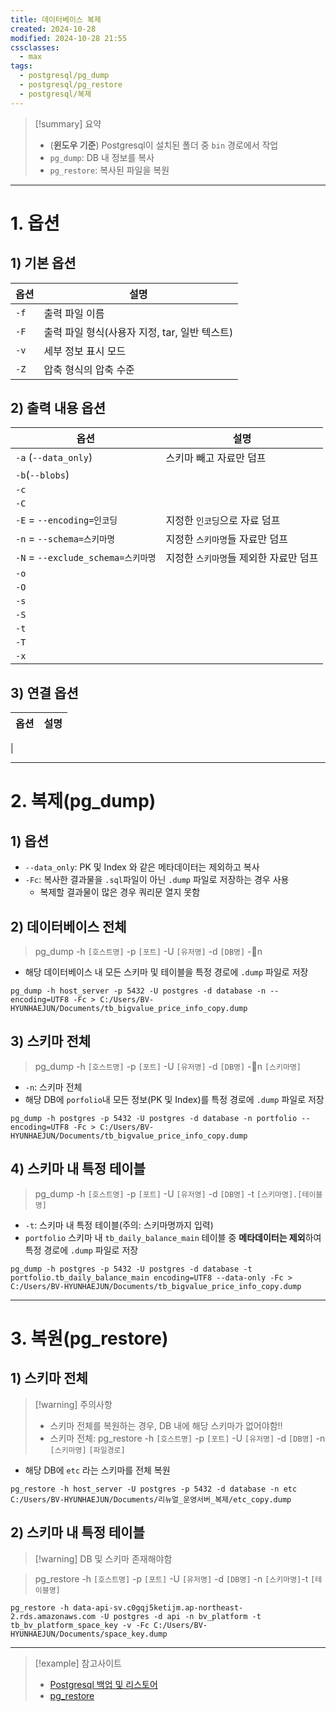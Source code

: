 ```yaml
---
title: 데이터베이스 복제
created: 2024-10-28
modified: 2024-10-28 21:55
cssclasses:
  - max
tags:
  - postgresql/pg_dump
  - postgresql/pg_restore
  - postgresql/복제
---
```

> [!summary] 요약
> - (**윈도우 기준**) Postgresql이 설치된 폴더 중 `bin` 경로에서 작업
> - `pg_dump`: DB 내 정보를 복사
> - `pg_restore`: 복사된 파일을 복원

---
# 1. 옵션
## 1) 기본 옵션

| 옵션   | 설명                            |
| ---- | ----------------------------- |
| `-f` | 출력 파일 이름                      |
| `-F` | 출력 파일 형식(사용자 지정, tar, 일반 텍스트) |
| `-v` | 세부 정보 표시 모드                   |
| `-Z` | 압축 형식의 압축 수준                  |
## 2) 출력 내용 옵션

| 옵션                             | 설명                     |
| ------------------------------ | ---------------------- |
| `-a` (`--data_only`)           | 스키마 빼고 자료만 덤프          |
| `-b`(`--blobs`)                |                        |
| `-c`                           |                        |
| `-C`                           |                        |
| `-E` = `--encoding=인코딩`        | 지정한 `인코딩`으로 자료 덤프      |
| `-n` = `--schema=스키마명`         | 지정한 `스키마명`들 자료만 덤프     |
| `-N` = `--exclude_schema=스키마명` | 지정한 `스키마명`들 제외한 자료만 덤프 |
| `-o`                           |                        |
| `-O`                           |                        |
| `-s`                           |                        |
| `-S`                           |                        |
| `-t`                           |                        |
| `-T`                           |                        |
| `-x`                           |                        |
## 3) 연결 옵션

| 옵션  | 설명  |
| --- | --- |
| 


---
# 2. 복제(pg_dump)

## 1) 옵션
- `--data_only`: PK 및 Index 와 같은 메타데이터는 제외하고 복사
- `-Fc`: 복사한 결과물을 `.sql`파일이 아닌 `.dump` 파일로 저장하는 경우 사용
	- 복제할 결과물이 많은 경우 쿼리문 열지 못함

## 2) 데이터베이스 전체
>  pg_dump -h `[호스트명]` -p `[포트]` -U `[유저명]` -d `[DB명]` -n 
- 해당 데이터베이스 내 모든 스키마 및 테이블을 특정 경로에 `.dump` 파일로 저장
```linux
pg_dump -h host_server -p 5432 -U postgres -d database -n --encoding=UTF8 -Fc > C:/Users/BV-HYUNHAEJUN/Documents/tb_bigvalue_price_info_copy.dump
```
## 3) 스키마 전체
>  pg_dump -h `[호스트명]` -p `[포트]` -U `[유저명]` -d `[DB명]` -n `[스키마명]`
- `-n`: 스키마 전체
- 해당 DB에 `porfolio`내 모든 정보(PK 및 Index)를 특정 경로에 `.dump` 파일로 저장
```linux
pg_dump -h postgres -p 5432 -U postgres -d database -n portfolio --encoding=UTF8 -Fc > C:/Users/BV-HYUNHAEJUN/Documents/tb_bigvalue_price_info_copy.dump
```
## 4) 스키마 내 특정 테이블
> pg_dump -h `[호스트명]` -p `[포트]` -U `[유저명]` -d `[DB명]` -t `[스키마명].[테이블명]`
- `-t`: 스키마 내 특정 테이블(주의: 스키마명까지 입력)
- `portfolio` 스키마 내 `tb_daily_balance_main` 테이블 중 **메타데이터는 제외**하여 특정 경로에 `.dump` 파일로 저장
```linux
pg_dump -h postgres -p 5432 -U postgres -d database -t portfolio.tb_daily_balance_main encoding=UTF8 --data-only -Fc > C:/Users/BV-HYUNHAEJUN/Documents/tb_bigvalue_price_info_copy.dump
```
---
# 3. 복원(pg_restore)
## 1) 스키마 전체

> [!warning] 주의사항
> - 스키마 전체를 복원하는 경우, DB 내에 해당 스키마가 없어야함!!
> - 스키마 전체: pg_restore -h `[호스트명]` -p `[포트]` -U `[유저명]` -d `[DB명]` -n `[스키마명]` `[파일경로]`
- 해당 DB에 `etc` 라는 스키마를 전체 복원
```linux
pg_restore -h host_server -U postgres -p 5432 -d database -n etc C:/Users/BV-HYUNHAEJUN/Documents/리뉴얼_운영서버_복제/etc_copy.dump
```

## 2) 스키마 내 특정 테이블
> [!warning] DB 및 스키마 존재해야함

> pg_restore -h `[호스트명]` -p `[포트]` -U `[유저명]` -d `[DB명]` -n `[스키마명]`-t `[테이블명]`

```linux
pg_restore -h data-api-sv.c0gqj5ketijm.ap-northeast-2.rds.amazonaws.com -U postgres -d api -n bv_platform -t tb_bv_platform_space_key -v -Fc C:/Users/BV-HYUNHAEJUN/Documents/space_key.dump
```

---
>[!example] 참고사이트
>- [Postgresql 백업 및 리스토어](https://sehyeok.tistory.com/189)
>- [pg_restore](https://checktech.tistory.com/33)